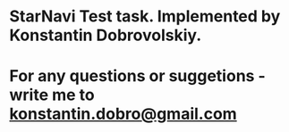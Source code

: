 # StarNavi Test task. Implemented by Konstantin Dobrovolskiy. 

# For any questions or suggetions - write me to konstantin.dobro@gmail.com
